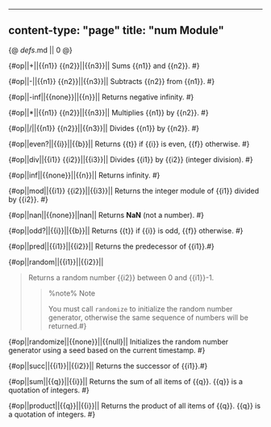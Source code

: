 -----
content-type: "page"
title: "num Module"
-----
{@ _defs_.md || 0 @}

{#op||+||{{n1}} {{n2}}||{{n3}}||
Sums {{n1}} and {{n2}}. #}

{#op||-||{{n1}} {{n2}}||{{n3}}||
Subtracts {{n2}} from {{n1}}. #}

{#op||-inf||{{none}}||{{n}}||
Returns negative infinity. #}

{#op||\*||{{n1}} {{n2}}||{{n3}}||
Multiplies {{n1}} by {{n2}}. #}

{#op||/||{{n1}} {{n2}}||{{n3}}||
Divides {{n1}} by {{n2}}. #}

{#op||even?||{{i}}||{{b}}||
Returns {{t}} if {{i}} is even, {{f}} otherwise. #}

{#op||div||{{i1}} {{i2}}||{{i3}}||
Divides {{i1}} by {{i2}} (integer division). #}

{#op||inf||{{none}}||{{n}}||
Returns infinity. #}

{#op||mod||{{i1}} {{i2}}||{{i3}}||
Returns the integer module of {{i1}} divided by {{i2}}. #}

{#op||nan||{{none}}||nan||
Returns **NaN** (not a number). #}

{#op||odd?||{{i}}||{{b}}||
Returns {{t}} if {{i}} is odd, {{f}} otherwise. #}

{#op||pred||{{i1}}||{{i2}}||
Returns the predecessor of {{i1}}.#}

{#op||random||{{i1}}||{{i2}}||
> Returns a random number {{i2}} between 0 and {{i1}}-1. 
> 
> > %note%
> > Note
> > 
> > You must call `randomize` to initialize the random number generator, otherwise the same sequence of numbers will be returned.#}

{#op||randomize||{{none}}||{{null}||
Initializes the random number generator using a seed based on the current timestamp. #}

{#op||succ||{{i1}}||{{i2}}||
Returns the successor of {{i1}}.#}

{#op||sum||{{q}}||{{i}}||
Returns the sum of all items of {{q}}. {{q}} is a quotation of integers. #}

{#op||product||{{q}}||{{i}}||
Returns the product of all items of {{q}}. {{q}} is a quotation of integers. #}